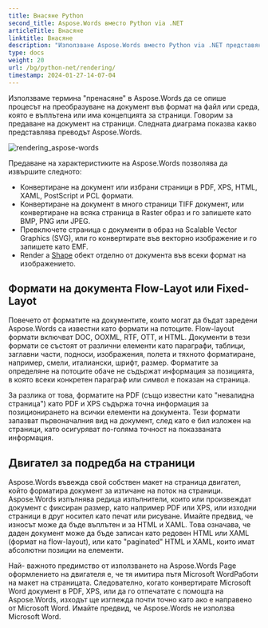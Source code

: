 ```yaml
---
title: Внасяне Python
second_title: Aspose.Words вместо Python via .NET
articleTitle: Внасяне
linktitle: Внасяне
description: "Използване Aspose.Words вместо Python via .NET представяне на функция за форматиране на документ за възпроизвеждане на потоци в страници и конвертиране на такъв документ или избрани страници в други документи (PDF, HTML, XPS, и т.н.) или изображения (TIFF, PNG, SVG и др.) формати за гледане, по-нататъшно преобразуване или печат."
type: docs
weight: 20
url: /bg/python-net/rendering/
timestamp: 2024-01-27-14-07-04
---
```


Използваме термина "пренасяне" в Aspose.Words да се опише процесът на преобразуване на документ във формат на файл или среда, която е въплътена или има концепцията за страници. Говорим за предаване на документ на страници. Следната диаграма показва какво представлява преводът Aspose.Words.

![rendering_aspose-words](/words/python-net/rendering/rendering-1.png)

Предаване на характеристиките на Aspose.Words позволява да извършите следното:

- Конвертиране на документ или избрани страници в PDF, XPS, HTML, XAML, PostScript и PCL формати.
- Конвертиране на документ в много страници TIFF документ, или конвертиране на всяка страница в Raster образ и го запишете като BMP, PNG или JPEG.
- Превключете страница с документи в образ на Scalable Vector Graphics (SVG), или го конвертирате във векторно изображение и го запишете като EMF.
- Render a [Shape](https://reference.aspose.com/words/python-net/aspose.words.drawing/shape/) обект отделно от документа във всеки формат на изображението.

## Формати на документа Flow-Layot или Fixed-Layot

Повечето от форматите на документите, които могат да бъдат заредени Aspose.Words са известни като формати на потоците. Flow-layout формати включват DOC, OOXML, RTF, OTT, и HTML. Документи в тези формати се състоят от различни елементи като параграфи, таблици, заглавни части, подноси, изображения, полета и тяхното форматиране, например, смели, италиански, шрифт, размер. Форматите за определяне на потоците обаче не съдържат информация за позицията, в която всеки конкретен параграф или символ е показан на страница.

За разлика от това, форматите на PDF (също известни като "невалидна страница") като PDF и XPS съдържа точна информация за позиционирането на всички елементи на документа. Тези формати запазват първоначалния вид на документ, след като е бил изложен на страници, като осигуряват по-голяма точност на показваната информация.

## Двигател за подредба на страници

Aspose.Words въвежда свой собствен макет на страница двигател, който форматира документ за изтичане на поток на страници. Aspose.Words изпълнява редица изпълнители, които или произвеждат документ с фиксиран размер, като например PDF или XPS, или изходни страници в друг носител като печат или рисуване. Имайте предвид, че износът може да бъде въплътен и за HTML и XAML. Това означава, че даден документ може да бъде записан като редовен HTML или XAML (формат на flow-layout), или като "paginated" HTML и XAML, които имат абсолютни позиции на елементи.

Най- важното предимство от използването на Aspose.Words Page оформлението на двигателя е, че тя имитира пътя Microsoft WordРаботи на макет на страницата. Следователно, когато конвертирате Microsoft Word документ в PDF, XPS, или да го отпечатате с помощта на Aspose.Words, изходът ще изглежда почти точно като ако е направено от Microsoft Word. Имайте предвид, че Aspose.Words не използва Microsoft Word.
